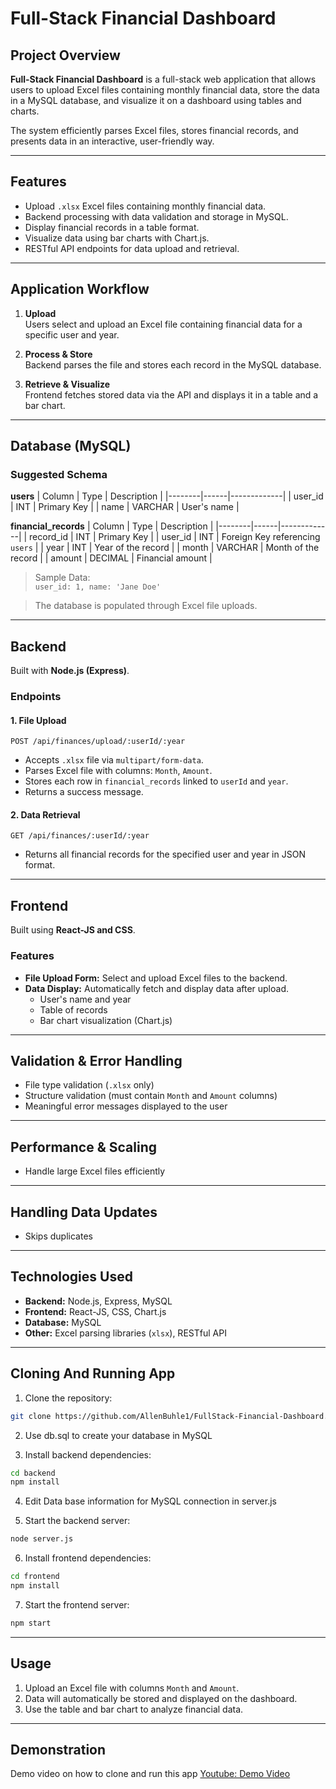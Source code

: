 # Full-Stack Financial Dashboard

## Project Overview

**Full-Stack Financial Dashboard** is a full-stack web application that allows users to upload Excel files containing monthly financial data, store the data in a MySQL database, and visualize it on a dashboard using tables and charts.  

The system efficiently parses Excel files, stores financial records, and presents data in an interactive, user-friendly way.

---

## Features

- Upload `.xlsx` Excel files containing monthly financial data.
- Backend processing with data validation and storage in MySQL.
- Display financial records in a table format.
- Visualize data using bar charts with Chart.js.
- RESTful API endpoints for data upload and retrieval.

---

## Application Workflow

1. **Upload**  
   Users select and upload an Excel file containing financial data for a specific user and year.

2. **Process & Store**  
   Backend parses the file and stores each record in the MySQL database.

3. **Retrieve & Visualize**  
   Frontend fetches stored data via the API and displays it in a table and a bar chart.

---

## Database (MySQL)

### Suggested Schema

**users**
| Column | Type | Description |
|--------|------|-------------|
| user_id | INT | Primary Key |
| name    | VARCHAR | User's name |

**financial_records**
| Column | Type | Description |
|--------|------|-------------|
| record_id | INT | Primary Key |
| user_id   | INT | Foreign Key referencing `users` |
| year      | INT | Year of the record |
| month     | VARCHAR | Month of the record |
| amount    | DECIMAL | Financial amount |

> Sample Data:  
> `user_id: 1, name: 'Jane Doe'`

> The database is populated through Excel file uploads.

---

## Backend

Built with **Node.js (Express)**.  

### Endpoints

#### 1. File Upload
```
POST /api/finances/upload/:userId/:year
```
- Accepts `.xlsx` file via `multipart/form-data`.
- Parses Excel file with columns: `Month`, `Amount`.
- Stores each row in `financial_records` linked to `userId` and `year`.
- Returns a success message.

#### 2. Data Retrieval
```
GET /api/finances/:userId/:year
```
- Returns all financial records for the specified user and year in JSON format.

---

## Frontend

Built using **React-JS and CSS**.

### Features
- **File Upload Form:** Select and upload Excel files to the backend.
- **Data Display:** Automatically fetch and display data after upload.
  - User's name and year
  - Table of records
  - Bar chart visualization (Chart.js)

---

## Validation & Error Handling

- File type validation (`.xlsx` only)
- Structure validation (must contain `Month` and `Amount` columns)
- Meaningful error messages displayed to the user

---

## Performance & Scaling

- Handle large Excel files efficiently

---

## Handling Data Updates

- Skips duplicates

---

## Technologies Used

- **Backend:** Node.js, Express, MySQL  
- **Frontend:** React-JS, CSS, Chart.js  
- **Database:** MySQL  
- **Other:** Excel parsing libraries (`xlsx`), RESTful API  

---

## Cloning And Running App

1. Clone the repository:
```bash
git clone https://github.com/AllenBuhle1/FullStack-Financial-Dashboard.git
```

2. Use db.sql to create your database in MySQL

3. Install backend dependencies:
```bash
cd backend
npm install
```

4. Edit Data base information for MySQL connection in server.js

5. Start the backend server:
```bash
node server.js
```

6.  Install frontend dependencies:
```bash
cd frontend
npm install
```

7. Start the frontend server:
```bash
npm start
```

---

## Usage

1. Upload an Excel file with columns `Month` and `Amount`.
2. Data will automatically be stored and displayed on the dashboard.
3. Use the table and bar chart to analyze financial data.

---

## Demonstration

Demo video on how to clone and run this app
[Youtube: Demo Video](https://youtube.com)
